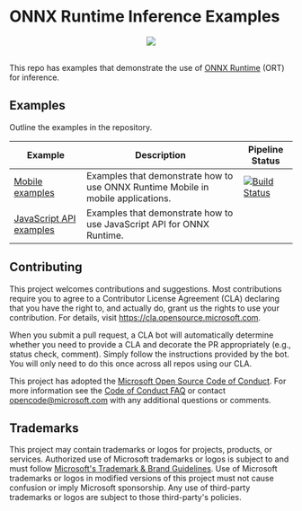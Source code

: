 # ONNX Runtime Inference Examples

<div align="center">
  <img src="https://www.onnxruntime.ai/images/ONNX-Runtime-logo.png" /><br /><br />
</div>

This repo has examples that demonstrate the use of [ONNX Runtime](https://github.com/microsoft/onnxruntime) (ORT) for inference.

## Examples

Outline the examples in the repository.

| Example | Description | Pipeline Status |
|-|-|-|
| [Mobile examples](mobile) | Examples that demonstrate how to use ONNX Runtime Mobile in mobile applications. | [![Build Status](https://dev.azure.com/onnxruntime/onnxruntime/_apis/build/status/171)](https://dev.azure.com/onnxruntime/onnxruntime/_build/latest?definitionId=171) |
| [JavaScript API examples](js) | Examples that demonstrate how to use JavaScript API for ONNX Runtime. | |

## Contributing

This project welcomes contributions and suggestions.  Most contributions require you to agree to a
Contributor License Agreement (CLA) declaring that you have the right to, and actually do, grant us
the rights to use your contribution. For details, visit https://cla.opensource.microsoft.com.

When you submit a pull request, a CLA bot will automatically determine whether you need to provide
a CLA and decorate the PR appropriately (e.g., status check, comment). Simply follow the instructions
provided by the bot. You will only need to do this once across all repos using our CLA.

This project has adopted the [Microsoft Open Source Code of Conduct](https://opensource.microsoft.com/codeofconduct/).
For more information see the [Code of Conduct FAQ](https://opensource.microsoft.com/codeofconduct/faq/) or
contact [opencode@microsoft.com](mailto:opencode@microsoft.com) with any additional questions or comments.

## Trademarks

This project may contain trademarks or logos for projects, products, or services. Authorized use of Microsoft
trademarks or logos is subject to and must follow
[Microsoft's Trademark & Brand Guidelines](https://www.microsoft.com/en-us/legal/intellectualproperty/trademarks/usage/general).
Use of Microsoft trademarks or logos in modified versions of this project must not cause confusion or imply Microsoft sponsorship.
Any use of third-party trademarks or logos are subject to those third-party's policies.
